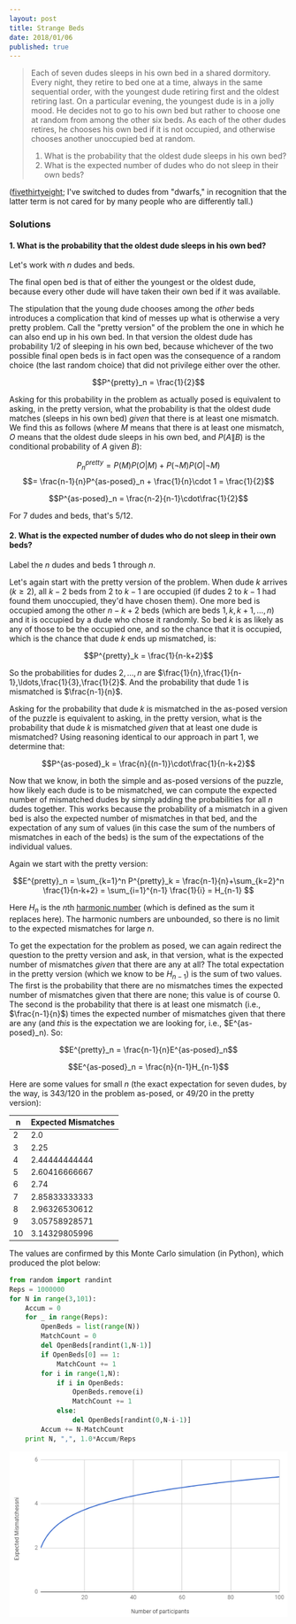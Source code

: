 ```yaml
---
layout: post
title: Strange Beds
date: 2018/01/06
published: true
---
```


>Each of seven dudes sleeps in his own bed in a shared dormitory. Every night, they retire to bed one at a time, always in the same sequential order, with the youngest dude retiring first and the oldest retiring last. On a particular evening, the youngest dude is in a jolly mood. He decides not to go to his own bed but rather to choose one at random from among the other six beds. As each of the other dudes retires, he chooses his own bed if it is not occupied, and otherwise chooses another unoccupied bed at random.
>
>1. What is the probability that the oldest dude sleeps in his own bed?
>2. What is the expected number of dudes who do not sleep in their own beds?

<!--more-->

([fivethirtyeight](https://fivethirtyeight.com/features/where-will-the-seven-dwarfs-sleep-tonight/); I've switched to dudes from "dwarfs," in recognition that the latter term is not cared for by many people who are differently tall.)

### Solutions

#### 1. What is the probability that the oldest dude sleeps in his own bed?

Let's work with $n$ dudes and beds.

The final open bed is that of either the youngest or the oldest dude, because every other dude will have taken their own bed if it was available.

The stipulation that the young dude chooses among the _other_ beds introduces a complication that kind of messes up what is otherwise a very pretty problem. Call the "pretty version" of the problem the one in which he can also end up in his own bed. In that version the oldest dude has probability $1/2$ of sleeping in his own bed, because whichever of the two possible final open beds is in fact open was the consequence of a random choice (the last random choice) that did not privilege either over the other.

$$P^{pretty}_n = \frac{1}{2}$$

Asking for this probability in the problem as actually posed is equivalent to asking, in the pretty version, what the probability is that the oldest dude matches (sleeps in his own bed) _given_ that there is at least one mismatch. We find this as follows (where $M$ means that there is at least one mismatch, $O$ means that the oldest dude sleeps in his own bed, and $P(A\|B)$ is the conditional probability of $A$ given $B$):

$$P^{pretty}_n = P(M)P(O|M) + P(\neg M)P(O | \neg M)$$
$$= \frac{n-1}{n}P^{as-posed}_n + \frac{1}{n}\cdot 1 = \frac{1}{2}$$

$$P^{as-posed}_n = \frac{n-2}{n-1}\cdot\frac{1}{2}$$ 

For $7$ dudes and beds, that's $5/12$.

#### 2. What is the expected number of dudes who do not sleep in their own beds?

Label the $n$ dudes and beds $1$ through $n$.

Let's again start with the pretty version of the problem. When dude $k$ arrives ($k\geq 2$), all $k-2$ beds from $2$ to $k-1$ are occupied (if dudes $2$ to $k-1$ had found them unoccupied, they'd have chosen them). One more bed is occupied among the other $n-k+2$ beds (which are beds $1,k,k+1,\ldots,n$) and it is occupied by a dude who chose it randomly. So bed $k$ is as likely as any of those to be the occupied one, and so the chance that it is occupied, which is the chance that dude $k$ ends up mismatched, is:

$$P^{pretty}_k = \frac{1}{n-k+2}$$

So the probabilities for dudes $2,\ldots,n$ are $\frac{1}{n},\frac{1}{n-1},\ldots,\frac{1}{3},\frac{1}{2}$. And the probability that dude $1$ is mismatched is $\frac{n-1}{n}$.

Asking for the probability that dude $k$ is mismatched in the as-posed version of the puzzle is equivalent to asking, in the pretty version, what is the probability that dude $k$ is mismatched _given_ that at least one dude is mismatched? Using reasoning identical to our approach in part $1$, we determine that:

$$P^{as-posed}_k = \frac{n}{(n-1)}\cdot\frac{1}{n-k+2}$$

Now that we know, in both the simple and as-posed versions of the puzzle, how likely each dude is to be mismatched, we can compute the expected number of mismatched dudes by simply adding the probabilities for all $n$ dudes together. This works because the probability of a mismatch in a given bed is also the expected number of mismatches in that bed, and the expectation of any sum of values (in this case the sum of the numbers of mismatches in each of the beds) is the sum of the expectations of the individual values.

Again we start with the pretty version:

$$E^{pretty}_n = \sum_{k=1}^n P^{pretty}_k
= \frac{n-1}{n}+\sum_{k=2}^n \frac{1}{n-k+2} 
= \sum_{i=1}^{n-1} \frac{1}{i} = H_{n-1}
$$

Here $H_n$ is the $n$th [harmonic number](http://mathworld.wolfram.com/HarmonicSeries.html) (which is defined as the sum it replaces here). The harmonic numbers are unbounded, so there is no limit to the expected mismatches for large $n$.

To get the expectation for the problem as posed, we can again redirect the question to the pretty version and ask, in that version,  what is the expected number of mismatches _given_ that there are any at all? The total expectation in the pretty version (which we know to be $H_{n-1}$) is the sum of two values. The first is the probability that there are no mismatches times the expected number of mismatches given that there are none; this value is of course $0$. The second is the probability that there is at least one mismatch (i.e., $\frac{n-1}{n}$) times the expected number of mismatches given that there are any (and _this_ is the expectation we are looking for, i.e., $E^{as-posed}_n). So:

$$E^{pretty}_n = \frac{n-1}{n}E^{as-posed}_n$$

$$E^{as-posed}_n = \frac{n}{n-1}H_{n-1}$$

Here are some values for small $n$ (the exact expectation for seven dudes, by the way, is $343/120$ in the problem as-posed, or $49/20$ in the pretty version):

n | Expected Mismatches 
--- |:---
2 | 2.0
3 | 2.25
4 | 2.44444444444
5 | 2.60416666667
6 | 2.74
7 | 2.85833333333
8 | 2.96326530612
9 | 3.05758928571
10 | 3.14329805996

The values are confirmed by this Monte Carlo simulation (in Python), which produced the plot below:

```python
from random import randint
Reps = 1000000
for N in range(3,101):
	Accum = 0
	for _ in range(Reps):
		OpenBeds = list(range(N))
		MatchCount = 0
		del OpenBeds[randint(1,N-1)]
		if OpenBeds[0] == 1:
			MatchCount += 1
		for i in range(1,N):
			if i in OpenBeds:
				OpenBeds.remove(i)
				MatchCount += 1
			else:
				del OpenBeds[randint(0,N-i-1)]
		Accum += N-MatchCount
	print N, ",", 1.0*Accum/Reps
```

![Graph of expectation versus n.](/img/ExpectedMismatches.png)

<br>
